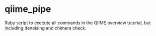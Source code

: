 qiime_pipe
==========

Ruby script to execute all commands in the QIIME overview tutorial, but including denoising and chimera check.